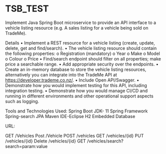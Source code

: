 # TSB_TEST

Implement Java Spring Boot microservice to provide an API interface to a vehicle listing resource (e.g. A sales listing for a vehicle being sold on TradeMe).

Details • Implement a REST resource for a vehicle listing (create, update, delete, get and find/search). • The vehicle listing resource should contain the following properties: o Registration (mandatory) o Year o Make o Model o Colour o Price • Find/search endpoint should filter on all properties; make price a searchable range. • Add appropriate security over the endpoints. • Create an in-memory database to store the vehicle listing resources, alternatively you can integrate into the TradeMe API at https://developer.trademe.co.nz/. • Include Open API/Swagger. • Demonstrate how you would implement testing for this API, including integration testing. • Demonstrate how you would manage CI/CD and running in different environments and other operational support aspects such as logging.

Tools and Technologies Used: Spring Boot JDK- 11 Spring Framework Spring-search JPA Maven IDE-Eclipse H2 Embedded Database

URL:

GET /Vehicles
Post /Vehicle
POST /vehicles
GET /vehicles/{id}
PUT /vehicles/{id}
Delete /vehicles/{id}
GET /vehicles/search?search=param:value
